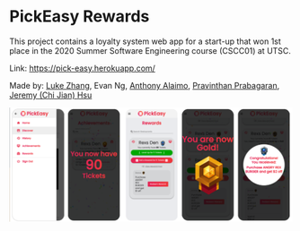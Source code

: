 # PickEasy Rewards

This project contains a loyalty system web app for a start-up that won 1st place in the 2020 Summer Software Engineering course (CSCC01) at UTSC.

Link: https://pick-easy.herokuapp.com/

Made by: [Luke Zhang](https://github.com/Smawllie), Evan Ng, [Anthony Alaimo](https://github.com/AnthonyAlaimo), [Pravinthan Prabagaran](https://github.com/pravinthan), [Jeremy (Chi Jian) Hsu](https://github.com/Jer3myHsu)

![Alt text](pick-easy/assets/demo.png?raw=true "Demo")
